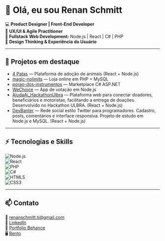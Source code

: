 # 👋 Olá, eu sou Renan Schmitt

💻 **Product Designer | Front-End Developer**  
🚀 **UX/UI & Agile Practitioner**  
🔧 **Fullstack Web Development:** Node.js | React | C# | PHP  
🎨 **Design Thinking & Experiência do Usuário**

---

## 🔭 Projetos em destaque

- [4 Patas](https://github.com/RenanSchmitt/4patas.github.io) — Plataforma de adoção de animais (React + Node.js)
- [magic-nolimits](https://github.com/RenanSchmitt/magic-nolimits) — Loja online em PHP + MySQL
- [porao-dos-instrumentos](https://github.com/RenanSchmitt/porao-dos-instrumentos) — Marketplace C# ASP.NET
- [WeChoice](https://github.com/RenanSchmitt/we-choice) — App de votação em Node.js
- [AjudaAi_HackathonUlbra](https://github.com/RenanSchmitt/AjudaAi_HackathonUlbra) — Plataforma web para conectar doadores, beneficiários e motoristas, facilitando a entrega de doações. Desenvolvido no Hackathon ULBRA. (React + Node.js)
- [DevBanter](https://github.com/RenanSchmitt/DevBanter) — Rede social estilo Twitter para programadores. Cadastro, posts, comentários e interface responsiva. Projeto de estudo em Node.js e MySQL. (React + Node.js)

---

## ⚡ Tecnologias e Skills

![Node.js](https://img.shields.io/badge/Node.js-339933?style=for-the-badge&logo=node.js&logoColor=white)  
![React](https://img.shields.io/badge/React-20232A?style=for-the-badge&logo=react&logoColor=61DAFB)  
![PHP](https://img.shields.io/badge/PHP-777BB4?style=for-the-badge&logo=php&logoColor=white)  
![C#](https://img.shields.io/badge/C%23-239120?style=for-the-badge&logo=c-sharp&logoColor=white)  
![HTML5](https://img.shields.io/badge/HTML5-E34F26?style=for-the-badge&logo=html5&logoColor=white)  
![CSS3](https://img.shields.io/badge/CSS3-1572B6?style=for-the-badge&logo=css3&logoColor=white)  

---

## 📫 Contato

📧 renanschmitt.ti@gmail.com  
🔗 [LinkedIn](https://www.linkedin.com/in/renanschmitt/)  
🎨 [Portfolio Behance](https://www.behance.net/RenanSchmitt)  
🖥️ [Bento](https://bento.me/renanschmitt)

